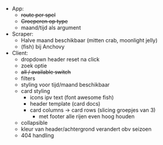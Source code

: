 - App:
    - ~~route per spel~~
    - ~~Groeperen op type~~
    - maand/tijd als argument
- Scraper:
    - Halve maand beschikbaar (mitten crab, moonlight jelly)
    - (fish) bij Anchovy
- Client:
    - dropdown header reset na click
    - zoek optie
    - ~~all / available switch~~
    - filters
    - styling voor tijd/maand beschikbaar
    - card styling
        - icons ipv text (font awesome fish)
        - header template (card docs)
        - card columns -> card rows (slicing groepjes van 3)
            - met footer alle rijen even hoog houden
    - collapsible
    - kleur van header/achtergrond verandert obv seizoen
    - 404 handling
